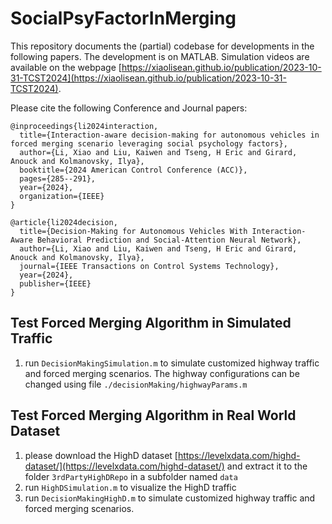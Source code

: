 # SocialPsyFactorInMerging

This repository documents the (partial) codebase for developments in the following papers. The development is on MATLAB. Simulation videos are available on the webpage [https://xiaolisean.github.io/publication/2023-10-31-TCST2024](https://xiaolisean.github.io/publication/2023-10-31-TCST2024).
 
Please cite the following Conference and Journal papers:
```
@inproceedings{li2024interaction,
  title={Interaction-aware decision-making for autonomous vehicles in forced merging scenario leveraging social psychology factors},
  author={Li, Xiao and Liu, Kaiwen and Tseng, H Eric and Girard, Anouck and Kolmanovsky, Ilya},
  booktitle={2024 American Control Conference (ACC)},
  pages={285--291},
  year={2024},
  organization={IEEE}
}
```

```
@article{li2024decision,
  title={Decision-Making for Autonomous Vehicles With Interaction-Aware Behavioral Prediction and Social-Attention Neural Network},
  author={Li, Xiao and Liu, Kaiwen and Tseng, H Eric and Girard, Anouck and Kolmanovsky, Ilya},
  journal={IEEE Transactions on Control Systems Technology},
  year={2024},
  publisher={IEEE}
}
```

## Test Forced Merging Algorithm in Simulated Traffic
1. run `DecisionMakingSimulation.m` to simulate customized highway traffic and forced merging scenarios. The highway configurations can be changed using file `./decisionMaking/highwayParams.m`
   
## Test Forced Merging Algorithm in Real World Dataset
1. please download the HighD dataset [https://levelxdata.com/highd-dataset/](https://levelxdata.com/highd-dataset/) and extract it to the folder `3rdPartyHighDRepo` in a subfolder named `data`
2. run `HighDSimulation.m` to visualize the HighD traffic
3. run `DecisionMakingHighD.m` to simulate customized highway traffic and forced merging scenarios. 
